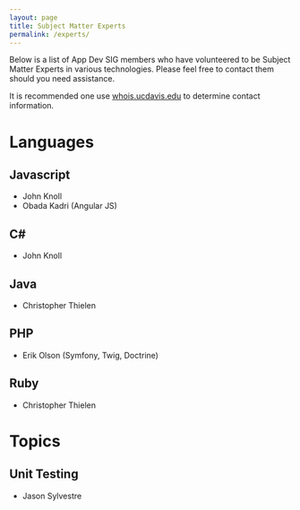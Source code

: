 ```yaml
---
layout: page
title: Subject Matter Experts
permalink: /experts/
---
```


Below is a list of App Dev SIG members who have volunteered to be Subject Matter Experts in various technologies. Please feel free to contact them should you need assistance.

It is recommended one use [whois.ucdavis.edu](http://whois.ucdavis.edu) to determine contact information.

# Languages

## Javascript
- John Knoll
- Obada Kadri (Angular JS)

## C#
- John Knoll

## Java
- Christopher Thielen

## PHP
- Erik Olson (Symfony, Twig, Doctrine)

## Ruby
- Christopher Thielen

# Topics

## Unit Testing
- Jason Sylvestre
